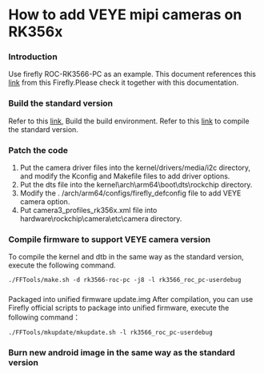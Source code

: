 # How to add VEYE mipi cameras on RK356x
### Introduction
Use firefly ROC-RK3566-PC as an example.
This document references this [link](https://wiki.t-firefly.com/en/ROC-RK3566-PC/ "link") from this Firefly.Please check it together with this documentation.
### Build the standard version
Refer to this [link](https://wiki.t-firefly.com/en/ROC-RK3566-PC/prepare_compile_android.html "link"), Build the build environment.
Refer to this [link](https://wiki.t-firefly.com/en/ROC-RK3566-PC/compile_android11.0_firmware.html "link") to compile the standard version.
### Patch the code
1. Put the camera driver files into the kernel/drivers/media/i2c directory, and modify the Kconfig and Makefile files to add driver options.
2. Put the dts file into the kernel\arch\arm64\boot\dts\rockchip directory.
3. Modify the . /arch/arm64/configs/firefly_defconfig file to add VEYE camera option.
4. Put camera3_profiles_rk356x.xml file into hardware\rockchip\camera\etc\camera directory.
### Compile firmware to support VEYE camera version
To compile the kernel and dtb in the same way as the standard version, execute the following command.
```
./FFTools/make.sh -d rk3566-roc-pc -j8 -l rk3566_roc_pc-userdebug
```
### 
Packaged into unified firmware update.img
After compilation, you can use Firefly official scripts to package into unified firmware, execute the following command：

`./FFTools/mkupdate/mkupdate.sh -l rk3566_roc_pc-userdebug`

### Burn new android image in the same way as the standard version



